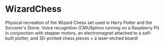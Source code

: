 # WizardChess

Physical recreation of the Wizard Chess set used in Harry Potter and the Sorcerer's Stone. Voice recognition (CMUSphinx running on a Raspberry Pi) in conjunction with stepper motors, an electromagnet attached to a self-built plotter, and 3D-printed chess pieces + a laser-etched board!
